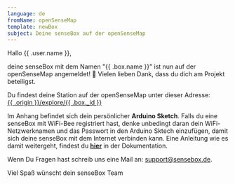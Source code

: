 ```yaml
---
language: de
fromName: openSenseMap
template: newBox
subject: Deine senseBox auf der openSenseMap
---
```


Hallo {{ .user.name }},

deine senseBox mit dem Namen "{{ .box.name }}" ist nun auf der openSenseMap angemeldet! 🎉 Vielen lieben Dank, dass du dich am Projekt beteiligst.

Du findest deine Station auf der openSenseMap unter dieser Adresse:<br /><a
      href="{{ .origin }}/explore/{{ .box._id }}" target="_blank">{{ .origin }}/explore/{{ .box._id }}</a></p>

Im Anhang befindet sich dein persönlicher **Arduino Sketch**. Falls du eine senseBox mit WiFi-Bee registriert hast, denke unbedingt daran dein WiFi-Netzwerknamen und das Passwort in den Arduino Sktech einzufügen, damit sich deine senseBox mit dem Internet verbinden kann. Eine Anleitung wie es damit weitergeht, findest du [**hier**](https://docs.sensebox.de/sensebox-home/home-schritt-1) in der Dokumentation.

Wenn Du Fragen hast schreib uns eine Mail an: <a href="mailto:support@sensebox.de?Subject=Hilfe%20bei%20der%20Einrichtungbody=Bitte%20bei%20jeder%20Anfrage%20die%20senseBox-ID%20({{ .box._id }})%20mit%20angeben.%20Danke!" target="_top">support@sensebox.de</a>.

Viel Spaß wünscht dein senseBox Team


<!-- ---
language: en
fromName: openSenseMap
template: newBox
subject: Your new senseBox on openSenseMap
--- -->